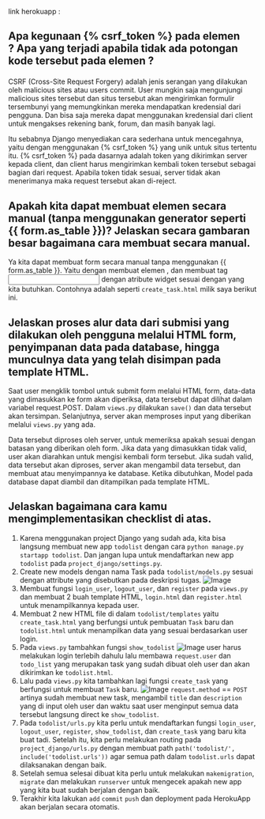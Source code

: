 link herokuapp :

## Apa kegunaan {% csrf_token %} pada elemen <form>? Apa yang terjadi apabila tidak ada potongan kode tersebut pada elemen <form>?
CSRF (Cross-Site Request Forgery) adalah jenis serangan yang dilakukan oleh malicious sites atau users commit. User mungkin saja mengunjungi malicious sites tersebut dan situs tersebut akan mengirimkan formulir tersembunyi yang memungkinkan mereka mendapatkan kredensial dari pengguna. Dan bisa saja mereka dapat menggunakan kredensial dari client untuk mengakses rekening bank, forum, dan masih banyak lagi.

Itu sebabnya Django menyediakan cara sederhana untuk mencegahnya, yaitu dengan menggunakan {% csrf_token %} yang unik untuk situs tertentu itu. {% csrf_token %} pada dasarnya adalah token yang dikirimkan server kepada client, dan client harus mengirimkan kembali token tersebut sebagai bagian dari request. Apabila token tidak sesuai, server tidak akan menerimanya maka request tersebut akan di-reject.


## Apakah kita dapat membuat elemen <form> secara manual (tanpa menggunakan generator seperti {{ form.as_table }})? Jelaskan secara gambaran besar bagaimana cara membuat <form> secara manual.
Ya kita dapat membuat form secara manual tanpa menggunakan {{ form.as_table }}. Yaitu dengan membuat elemen <form>, dan membuat tag <input> dengan atribute widget sesuai dengan yang kita butuhkan. Contohnya adalah seperti `create_task.html` milik saya berikut ini.


## Jelaskan proses alur data dari submisi yang dilakukan oleh pengguna melalui HTML form, penyimpanan data pada database, hingga munculnya data yang telah disimpan pada template HTML.
Saat user mengklik tombol untuk submit form melalui HTML form, data-data yang dimasukkan ke form akan diperiksa, data tersebut dapat dilihat dalam variabel request.POST. Dalam `views.py` dilakukan `save()` dan data tersebut akan tersimpan. Selanjutnya, server akan memproses input yang diberikan melalui `views.py` yang ada. 
 
Data tersebut diproses oleh server, untuk memeriksa apakah sesuai dengan batasan yang diberikan oleh form. Jika data yang dimasukkan tidak valid, user akan diarahkan untuk mengisi kembali form tersebut. Jika sudah valid, data tersebut akan diproses, server akan mengambil data tersebut, dan membuat atau menyimpannya ke database. Ketika dibutuhkan, Model pada database dapat diambil dan ditampilkan pada template HTML.

## Jelaskan bagaimana cara kamu mengimplementasikan checklist di atas.
1. Karena menggunakan project Django yang sudah ada, kita bisa langsung membuat new app `todolist` dengan cara `python manage.py startapp todolist`. Dan jangan lupa untuk mendaftarkan new app `todolist` pada `project_django/settings.py`.
2. Create new models dengan nama Task pada `todolist/models.py` sesuai dengan attribute yang disebutkan pada deskripsi tugas.
![Image](<>)
3. Membuat fungsi `login_user`, `logout_user`, dan `register` pada `views.py` dan membuat 2 buah template HTML, `login.html` dan `register.html` untuk menampilkannya kepada user. 
4. Membuat 2 new HTML file di dalam `todolist/templates` yaitu `create_task.html` yang berfungsi untuk pembuatan `Task` baru dan `todolist.html` untuk menampilkan data yang sesuai berdasarkan user login.
5. Pada `views.py` tambahkan fungsi `show_todolist` 
![Image](<>)
user harus melakukan login terlebih dahulu lalu membawa `request.user` dan `todo_list` yang merupakan task yang sudah dibuat oleh user dan akan dikirimkan ke `todolist.html`.
6. Lalu pada `views.py` kita tambahkan lagi fungsi `create_task` yang berfungsi untuk membuat `Task` baru.
![Image](<>)
`request.method` == `POST` artinya sudah membuat new task, mengambil `title` dan `description` yang di input oleh user dan waktu saat user menginput semua data tersebut langsung direct ke `show_todolist`. 
7. Pada `todolist/urls.py` kita perlu untuk mendaftarkan fungsi `login_user`, `logout_user`, `register`, `show_todolist`, dan `create_task` yang baru kita buat tadi. Setelah itu, kita perlu melakukan routing pada `project_django/urls.py` dengan membuat path `path('todolist/', include('todolist.urls'))` agar semua path dalam `todolist.urls` dapat dilaksanakan dengan baik.
8. Setelah semua selesai dibuat kita perlu untuk melakukan `makemigration`, `migrate` dan melakukan `runserver` untuk mengecek apakah new app yang kita buat sudah berjalan dengan baik.
9. Terakhir kita lakukan `add` `commit` `push` dan deployment pada HerokuApp akan berjalan secara otomatis.


